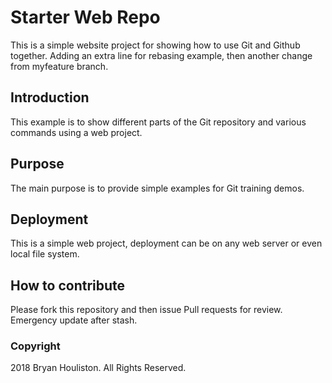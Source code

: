 # Starter Web Repo
This is a simple website project for showing how to use Git and Github together.
Adding an extra line for rebasing example, then another change from myfeature branch.

## Introduction
This example is to show different parts of the Git repository and various commands using a web project.

## Purpose
The main purpose is to provide simple examples for Git training demos.

## Deployment
This is a simple web project, deployment can be on any web server or even local file system.

## How to contribute
Please fork this repository and then issue Pull requests for review.
Emergency update after stash.

### Copyright
2018 Bryan Houliston. All Rights Reserved.